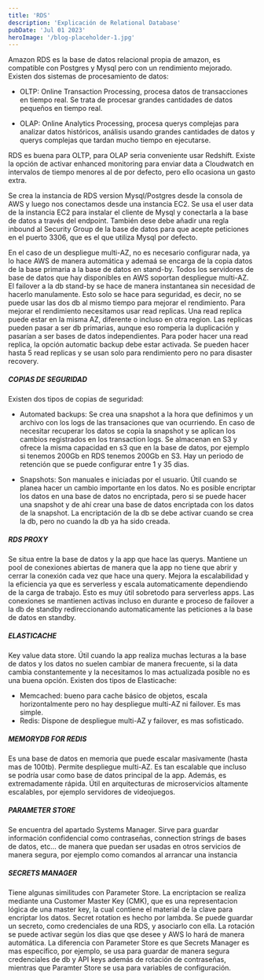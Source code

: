 ```yaml
---
title: 'RDS'
description: 'Explicación de Relational Database'
pubDate: 'Jul 01 2023'
heroImage: '/blog-placeholder-1.jpg'
---
```




Amazon RDS es la base de datos relacional propia de amazon, es compatible con Postgres y Mysql pero con un rendimiento mejorado. Existen dos sistemas de procesamiento de datos:

- OLTP: Online Transaction Processing, procesa datos de transacciones en tiempo real. Se trata de procesar grandes cantidades de datos pequeños en tiempo real.

- OLAP: Online Analytics Processing, procesa querys complejas para analizar datos históricos, análisis usando grandes cantidades de datos y querys complejas que tardan mucho tiempo en ejecutarse.

RDS es buena para OLTP, para OLAP seria conveniente usar Redshift. Existe la opción de activar enhanced monitoring para enviar data a Cloudwatch en intervalos de tiempo menores al de por defecto, pero ello ocasiona un gasto extra.

Se crea la instancia de RDS version Mysql/Postgres desde la consola de AWS y luego nos conectamos desde una instancia EC2. Se usa el user data de la instancia EC2 para instalar el cliente de Mysql y conectarla a la base de datos a través del endpoint. También dese debe añadir una regla inbound al Security Group de la base de datos para que acepte peticiones en el puerto 3306, que es el que utiliza Mysql por defecto.

En el caso de un despliegue multi-AZ, no es necesario configurar nada, ya lo hace AWS de manera automática y ademaá se encarga de la copia datos de la base primaria a la base de datos en stand-by. Todos los servidores de base de datos que hay disponibles en AWS soportan despliegue multi-AZ. El failover a la db stand-by se hace de manera instantanea sin necesidad de hacerlo manulamente. Esto solo se hace para seguridad, es decir, no se puede usar las dos db al mismo tiempo para mejorar el rendimiento. Para mejorar el rendimiento necesitamos usar read replicas. Una read replica puede estar en la misma AZ, diferente o incluso en otra region. Las replicas pueden pasar a ser db primarias, aunque eso romperia la duplicación y pasarían a ser bases de datos independientes. Para poder hacer una read replica, la opción automatic backup debe estar activada. Se pueden hacer hasta 5 read replicas y se usan solo para rendimiento pero no para disaster recovery.


##### COPIAS DE SEGURIDAD

Existen dos tipos de copias de seguridad:

- Automated backups: Se crea una snapshot a la hora que definimos y un archivo con los logs de las transaciones que van ocurriendo. En caso de necesitar recuperar los datos se copia la snapshot y se aplican los cambios registrados en los transaction logs. Se almacenan en S3 y ofrece la misma capacidad en s3 que en la base de datos, por ejemplo si tenemos 200Gb en RDS tenemos 200Gb en S3. Hay un periodo de retención que se puede configurar entre 1 y 35 dias.

- Snapshots: Son manuales e iniciadas por el usuario. Útil cuando se planea hacer un cambio importante en los datos. No es posible encriptar los datos en una base de datos no encriptada, pero si se puede hacer una snapshot y de ahí crear una base de datos encriptada con los datos de la snapshot. La encriptación de la db se debe activar cuando se crea la db, pero no cuando la db ya ha sido creada.

##### RDS PROXY

Se situa entre la base de datos y la app que hace las querys. Mantiene un pool de conexiones abiertas de manera que la app no tiene que abrir y cerrar la conexión cada vez que hace una query. Mejora la escalabilidad y la eficiencia ya que es serverless y escala automaticamente dependiendo de la carga de trabajo. Esto es muy útil sobretodo para serverless apps. Las conexiones se mantienen activas incluso en durante e proceso de failover a la db de standby redireccionando automaticamente las peticiones a la base de datos en standby.


##### ELASTICACHE

Key value data store. Útil cuando la app realiza muchas lecturas a la base de datos y los datos no suelen cambiar de manera frecuente, si la data cambia constantemente y la necesitamos lo mas actualizada posible no es una buena opción. Existen dos tipos de Elasticache:
- Memcached: bueno para cache básico de objetos, escala horizontalmente pero no hay despliegue multi-AZ ni failover. Es mas simple.
- Redis: Dispone de despliegue multi-AZ y failover, es mas sofisticado.

##### MEMORYDB FOR REDIS

Es una base de datos en memoria que puede escalar masivamente (hasta mas de 100tb). Permite despliegue multi-AZ. Es tan escalable que incluso se podría usar como base de datos principal de la app. Además, es extremadamente rápida. Útil en arquitecturas de microservicios altamente escalables, por ejemplo servidores de videojuegos.


##### PARAMETER STORE

Se encuentra del apartado Systems Manager. Sirve para guardar información confidencial como contraseñas, connection strings de bases de datos, etc... de manera que puedan ser usadas en otros servicios de manera segura, por ejemplo como comandos al arrancar una instancia



##### SECRETS MANAGER

Tiene algunas similitudes con Parameter Store. La encriptacion se realiza mediante una Customer Master Key (CMK), que es una representacion lógica de una master key, la cual contiene el material de la clave para encriptar los datos. Secret rotation es hecho por lambda. Se puede guardar un secreto, como credenciales de una RDS, y asociarlo con ella. La rotación se puede activar según los dias que qse desee y AWS lo hará de manera automática. La diferencia con Parameter Store es que Secrets Manager es mas específico, por ejemplo, se usa para guardar de manera segura credenciales de db y API keys además de rotación de contraseñas, mientras que Paramter Store se usa para variables de configuración.
